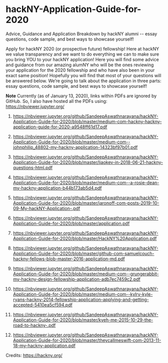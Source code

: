 # hackNY-Application-Guide-for-2020
Advice, Guidance and Application Breakdown by hackNY alumni -- essay questions, code sample, and best ways to showcase yourself!


Apply for hackNY 2020 (or prospective future) fellowship!
Here at hackNY we value transparency and we want to do everything we can to make sure you bring YOU to your hackNY application! Here you will find some advice and guidance from our amazing alumNY who will be the ones reviewing your application for the 2020 fellowship and who have also been in your exact same position! Hopefully you will find that most of your questions will be answered below.
We’re going to talk about the application in three parts: essay questions, code sample, and best ways to showcase yourself!

**Note**
Currently (as of January 13, 2020), links within PDFs are ignored by GitHub. So, I also have hosted all the PDFs using: https://nbviewer.jupyter.org/

1. https://nbviewer.jupyter.org/github/SandeepAswathnarayana/hackNY-Application-Guide-for-2020/blob/master/medium-com-hackny-hackny-application-guide-for-2020-a9548ff61d17.pdf

2. https://nbviewer.jupyter.org/github/SandeepAswathnarayana/hackNY-Application-Guide-for-2020/blob/master/medium-com--johnphilip_48802-my-hackny-application-14323bf97b01.pdf

3. https://nbviewer.jupyter.org/github/SandeepAswathnarayana/hackNY-Application-Guide-for-2020/blob/master/liaokev-in-2018-06-21-hackny-questions-html.pdf

4. https://nbviewer.jupyter.org/github/SandeepAswathnarayana/hackNY-Application-Guide-for-2020/blob/master/medium-com--a-rosie-dean-my-hackny-application-b44b173ab5d4.pdf

5. https://nbviewer.jupyter.org/github/SandeepAswathnarayana/hackNY-Application-Guide-for-2020/blob/master/jaronoff-com-posts-2019-10-09-My-hackNY-Application-.pdf

6. https://nbviewer.jupyter.org/github/SandeepAswathnarayana/hackNY-Application-Guide-for-2020/blob/master/application.pdf

7. https://nbviewer.jupyter.org/github/SandeepAswathnarayana/hackNY-Application-Guide-for-2020/blob/master/HackNY%20Application.pdf

8. https://nbviewer.jupyter.org/github/SandeepAswathnarayana/hackNY-Application-Guide-for-2020/blob/master/github-com-samuelcouch-hackny-fellows-blob-master-2016-application-md.pdf

9. https://nbviewer.jupyter.org/github/SandeepAswathnarayana/hackNY-Application-Guide-for-2020/blob/master/medium-com--grungerabbit-my-hackny-design-fellowship-application-adb7ec7459c2.pdf

10. https://nbviewer.jupyter.org/github/SandeepAswathnarayana/hackNY-Application-Guide-for-2020/blob/master/medium-com--kylry-kyle-ryans-hackny-2014-fellowship-application-applying-and-getting-accepted-5410ea5cf594.pdf

11. https://nbviewer.jupyter.org/github/SandeepAswathnarayana/hackNY-Application-Guide-for-2020/blob/master/kyeh-me-2015-10-29-the-road-to-hackny-.pdf

12. https://nbviewer.jupyter.org/github/SandeepAswathnarayana/hackNY-Application-Guide-for-2020/blob/master/theycallmeswift-com-2013-11-18-my-hackny-application.pdf





Credits: https://hackny.org/
